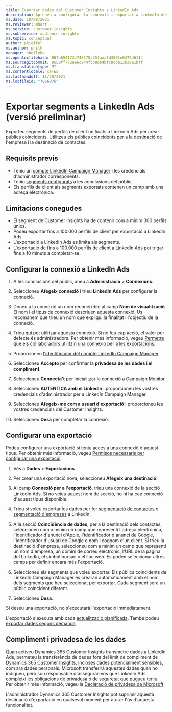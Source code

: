 ```yaml
---
title: Exportar dades del Customer Insights a LinkedIn Ads
description: Apreneu a configurar la connexió i exportar a LinkedIn Ads.
ms.date: 10/08/2021
ms.reviewer: mhart
ms.service: customer-insights
ms.subservice: audience-insights
ms.topic: conceptual
author: pkieffer
ms.author: philk
manager: shellyha
ms.openlocfilehash: 867a6541734746f75a35faaa8d3861e0479d6114
ms.sourcegitcommit: 9558ff772ee6c944fcb8db4bfc8cda13b38a1bff
ms.translationtype: MT
ms.contentlocale: ca-ES
ms.lasthandoff: 11/29/2021
ms.locfileid: "7866876"
---
```

# <a name="export-segments-to-linkedin-ads-preview"></a>Exportar segments a LinkedIn Ads (versió preliminar)

Exporteu segments de perfils de client unificats a LinkedIn Ads per crear públics coincidents. Utilitzeu els públics coincidents per a la destinació de l'empresa i la destinació de contactes.

## <a name="prerequisites"></a>Requisits previs

-   Teniu un [compte LinkedIn Campaign Manager](https://business.linkedin.com/marketing-solutions/ads) i les credencials d'administrador corresponents.
-   Teniu [segments configurats](segments.md) a les conclusions del públic.
-   Els perfils de client als segments exportats contenen un camp amb una adreça electrònica.

## <a name="known-limitations"></a>Limitacions conegudes

- El segment de Customer Insights ha de contenir com a mínim 300 perfils únics. 
- Podeu exportar fins a 100.000 perfils de client per exportació a LinkedIn Ads.
- L'exportació a LinkedIn Ads es limita als segments.
- L'exportació de fins a 100.000 perfils de client a LinkedIn Ads pot trigar fins a 10 minuts a completar-se. 

## <a name="set-up-the-connection-to-linkedin-ads"></a>Configurar la connexió a LinkedIn Ads

1. A les conclusions del públic, aneu a **Administració** > **Connexions**.

1. Seleccioneu **Afegeix connexió** i trieu **LinkedIn Ads** per configurar la connexió.

1. Doneu a la connexió un nom reconeixible al camp **Nom de visualització**. El nom i el tipus de connexió descriuen aquesta connexió. Us recomanem que trieu un nom que expliqui la finalitat i l'objectiu de la connexió.

1. Trieu qui pot utilitzar aquesta connexió. Si no feu cap acció, el valor per defecte és administradors. Per obtenir més informació, vegeu [Permetre que els col·laboradors utilitzin una connexió per a les exportacions](connections.md#allow-contributors-to-use-a-connection-for-exports).

1. Proporcioneu [l'identificador del compte LinkedIn Campaign Manager](https://www.linkedin.com/help/lms/answer/a424270).

1. Seleccioneu **Accepto** per confirmar la **privadesa de les dades i el compliment**.

1. Seleccioneu **Connecta't** per inicialitzar la connexió a Campaign Monitor.

1. Seleccioneu **AUTENTICA amb el LinkedIn** i proporcioneu les vostres credencials d'administrador per a LinkedIn Campaign Manager.

1. Seleccioneu **Afegeix-me com a usuari d'exportació** i proporcioneu les vostres credencials del Customer Insights.

1. Seleccioneu **Desa** per completar la connexió.

## <a name="configure-an-export"></a>Configurar una exportació

Podeu configurar una exportació si teniu accés a una connexió d'aquest tipus. Per obtenir més informació, vegeu [Permisos necessaris per configurar una exportació](export-destinations.md#set-up-a-new-export).

1. Vés a **Dades** > **Exportacions**.

1. Per crear una exportació nova, seleccioneu **Afegeix una destinació**.

1. Al camp **Connexió per a l'exportació**, trieu una connexió de la secció LinkedIn Ads. Si no veieu aquest nom de secció, no hi ha cap connexió d'aquest tipus disponible.

1. Trieu si voleu exportar les dades per fer [segmentació de contactes](https://business.linkedin.com/marketing-solutions/ad-targeting/contact-targeting) o [segmentació d'empreses](https://business.linkedin.com/marketing-solutions/ad-targeting/account-targeting) a LinkedIn. 

1. A la secció **Coincidència de dades**, per a la destinació dels contactes, seleccioneu com a mínim un camp que representi l'adreça electrònica, l'identificador d'anunci d'Apple, l'identificador d'anunci de Google, l'identificador d'usuari de Google o nom i cognom d'un client. Si trieu la destinació d'empresa, seleccioneu com a mínim un camp que representi un nom d'empresa, un domini de correu electrònic, l'URL de la pàgina del LinkedIn, el símbol borsari o el lloc web. Es poden seleccionar altres camps per definir encara més l'exportació. 

1. Seleccioneu els segments que voleu exportar. Els públics coincidents de LinkedIn Campaign Manager es crearan automàticament amb el nom dels segments que heu seleccionat per exportar. Cada segment serà un públic coincident diferent. 

1. Seleccioneu **Desa**.

Si deseu una exportació, no s'executarà l'exportació immediatament.

L'exportació s'executa amb cada [actualització planificada](system.md#schedule-tab). També podeu [exportar dades segons demanda](export-destinations.md#run-exports-on-demand). 


## <a name="data-privacy-and-compliance"></a>Compliment i privadesa de les dades

Quan activeu Dynamics 365 Customer Insights transmetre dades a LinkedIn Ads, permeteu la transferència de dades fora del límit de compliment de Dynamics 365 Customer Insights, incloses dades potencialment sensibles, com ara dades personals. Microsoft transferirà aquestes dades quan ho indiqueu, però sou responsable d'assegurar-vos que LinkedIn Ads compleixi les obligacions de privadesa o de seguretat que pugueu teniu. Per obtenir més informació, vegeu la [Declaració de privadesa de Microsoft](https://go.microsoft.com/fwlink/?linkid=396732).

L'administrador Dynamics 365 Customer Insights pot suprimir aquesta destinació d'exportació en qualsevol moment per aturar l'ús d'aquesta funcionalitat.
